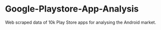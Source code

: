 # Google-Playstore-App-Analysis
Web scraped data of 10k Play Store apps for analysing the Android market.
